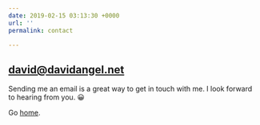 ```yaml
---
date: 2019-02-15 03:13:30 +0000
url: ''
permalink: contact

---
```

## david@davidangel.net

Sending me an email is a great way to get in touch with me. I look forward to hearing from you. 😀

Go [home](/).
